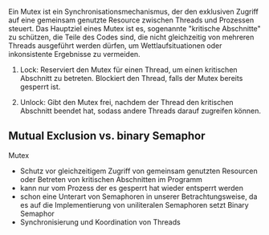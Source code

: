 Ein Mutex ist ein Synchronisationsmechanismus, der den exklusiven Zugriff auf eine gemeinsam genutzte Resource zwischen Threads und Prozessen steuert.
Das Hauptziel eines Mutex ist es, sogenannte "kritische Abschnitte" zu schützen, die Teile des Codes sind, die nicht gleichzeitig von mehreren Threads ausgeführt werden dürfen, um Wettlaufsituationen oder inkonsistente Ergebnisse zu vermeiden.

1. Lock: Reserviert den Mutex für einen Thread, um einen kritischen Abschnitt zu betreten. Blockiert den Thread, falls der Mutex bereits gesperrt ist.
    
2. Unlock: Gibt den Mutex frei, nachdem der Thread den kritischen Abschnitt beendet hat, sodass andere Threads darauf zugreifen können.

## Mutual Exclusion vs. binary Semaphor
Mutex
- Schutz vor gleichzeitigem Zugriff von gemeinsam genutzten Resourcen oder Betreten von kritischen Abschnitten im Programm
- kann nur vom Prozess der es gesperrt hat wieder entsperrt werden
- schon eine Unterart von Semaphoren in unserer Betrachtungsweise, da es auf die Implementierung von uniliteralen Semaphoren setzt
Binary Semaphor
- Synchronisierung und Koordination von Threads